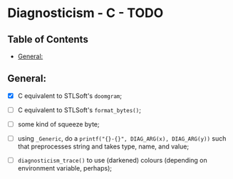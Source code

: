 # Diagnosticism - C - TODO <!-- omit in toc -->


## Table of Contents <!-- omit in toc -->

- [General:](#general)


## General:

- [x] C equivalent to STLSoft's `doomgram`;
- [ ] C equivalent to STLSoft's `format_bytes()`;
- [ ] some kind of squeeze byte;
- [ ] using `_Generic`, do a `printf("{}-{}", DIAG_ARG(x), DIAG_ARG(y))` such that preprocesses string and takes type, name, and value;
- [ ] `diagnosticism_trace()` to use (darkened) colours (depending on environment variable, perhaps);


<!-- ########################### end of file ########################### -->
